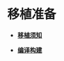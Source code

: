 # 移植准备



- **[移植须知](porting-smallchip-prepare-needs.md)**

- **[编译构建](porting-smallchip-prepare-building.md)**